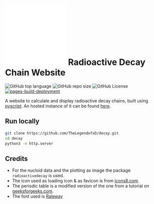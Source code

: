 # ![Logo](https://raw.githubusercontent.com/TheLegendofxD/decay/main/assets/atom.svg) Radioactive Decay Chain Website
![GitHub top language](https://img.shields.io/github/languages/top/TheLegendofxD/decay?style=flat)
![GitHub repo size](https://img.shields.io/github/repo-size/TheLegendofxD/decay?style=flat)
![GitHub License](https://img.shields.io/github/license/TheLegendofxD/decay?style=flat)
[![pages-build-deployment](https://github.com/TheLegendofxD/decay/actions/workflows/pages/pages-build-deployment/badge.svg)](https://github.com/TheLegendofxD/decay/actions/workflows/pages/pages-build-deployment)

A website to calculate and display radioactive decay chains, built using [pyscript](https://pyscript.net/).
An hosted instance of it can be found [here](https://thelegendofxd.github.io/decay/).

## Run locally
```bash
git clone https://github.com/TheLegendofxD/decay.git
cd decay
python3 -m http.server
```

## Credits
- For the nucloid data and the plotting as image the package ```radioactivedecay``` is used.
- The icon used as loading icon & as favicon is from [icons8.com](https://icons8.com/icon/YYYhFVbH4vFv/react-native).
- The periodic table is a modified version of the one from a tutorial on [geeksforgeeks.com](https://www.geeksforgeeks.org/periodic-table-design-using-html-and-css/).
- The font used is [Raleway](https://fonts.google.com/specimen/Raleway)